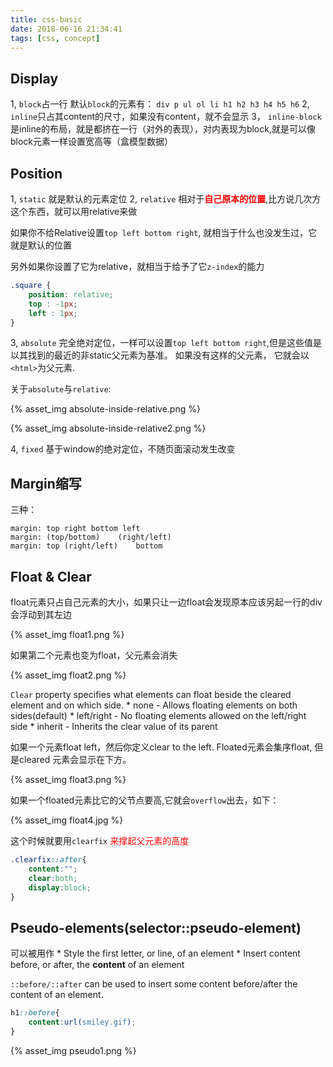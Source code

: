```yaml
---
title: css-basic
date: 2018-06-16 21:34:41
tags: [css, concept]
---
```


## Display
1,	`block`占一行
	默认`block`的元素有：
	`div p ul ol li h1 h2 h3 h4 h5 h6`
2,	`inline`只占其content的尺寸，如果没有content，就不会显示
3，	`inline-block`是inline的布局，就是都挤在一行（对外的表现），对内表现为block,就是可以像block元素一样设置宽高等（盒模型数据）

## Position
1,	`static` 就是默认的元素定位
2,	`relative` 相对于<span style="color: red;font-weight: bold;">自己原本的位置</span>,比方说几次方这个东西，就可以用relative来做

如果你不给Relative设置`top left bottom right`, 就相当于什么也没发生过，它就是默认的位置

另外如果你设置了它为relative，就相当于给予了它`z-index`的能力

```css
.square {
	position: relative;
	top : -1px;
	left : 1px;
}
```

3,	`absolute`	完全绝对定位，一样可以设置`top left bottom right`,但是这些值是以其找到的最近的非static父元素为基准。 如果没有这样的父元素， 它就会以`<html>`为父元素.

关于`absolute`与`relative`:


{% asset_img absolute-inside-relative.png %}

{% asset_img absolute-inside-relative2.png %}

4,	`fixed`	基于window的绝对定位，不随页面滚动发生改变

## Margin缩写
三种：
```
margin:	top right bottom left
margin:	(top/bottom)	(right/left)
margin: top	(right/left)	bottom
```

## Float & Clear
float元素只占自己元素的大小，如果只让一边float会发现原本应该另起一行的div会浮动到其左边

{% asset_img float1.png %}

如果第二个元素也变为float，父元素会消失

{% asset_img float2.png %}

`Clear` property specifies what elements can float beside the cleared element and on which side.
	* none	- Allows floating elements on both sides(default)
	* left/right	- No floating elements allowed on the left/right side
	* inherit	- Inherits the clear value of its parent

如果一个元素float left，然后你定义clear to the left. Floated元素会集序float, 但是cleared 元素会显示在下方。

{% asset_img float3.png %}


如果一个floated元素比它的父节点要高,它就会`overflow`出去，如下：

{% asset_img float4.jpg %}

这个时候就要用`clearfix` <span style="color: red">来撑起父元素的高度</span>

```css
.clearfix::after{
	content:"";
	clear:both;
	display:block;
}
```

## Pseudo-elements(selector::pseudo-element)
可以被用作
	*	Style the first letter, or line, of an element
	*	Insert content before, or after, the **content** of an element

`::before/::after` can be used to insert some content before/after the content of an element.

```css
h1::before{
	content:url(smiley.gif);
}
```
{% asset_img pseudo1.png %}
